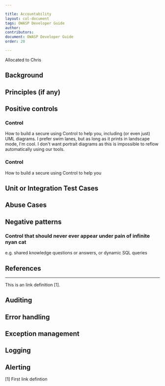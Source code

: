```yaml
---

title: Accountability
layout: col-document
tags: OWASP Developer Guide
author:
contributors:
document: OWASP Developer Guide
order: 20

---
```


Allocated to Chris

## Background

## Principles (if any)


## Positive controls 

### Control
How to build a secure <thing> using Control to help you, including (or even just) UML diagrams. I prefer swim lanes, but as long as it prints in landscape mode, I'm cool. I don't want portrait diagrams as this is impossible to reflow automatically using our tools.

### Control
How to build a secure <thing> using Control to help you


## Unit or Integration Test Cases

## Abuse Cases

## Negative patterns

### Control that should never ever appear under pain of infinite nyan cat

e.g. shared knowledge questions or answers, or dynamic SQL queries

## References

***

This is an link definition [1]. 




## Auditing
## Error handling
## Exception management
## Logging
## Alerting

[1] First link defintion